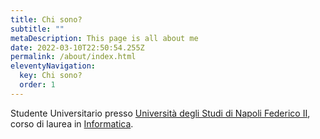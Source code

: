 ```yaml
---
title: Chi sono?
subtitle: ""
metaDescription: This page is all about me
date: 2022-03-10T22:50:54.255Z
permalink: /about/index.html
eleventyNavigation:
  key: Chi sono?
  order: 1
---
```

Studente Universitario presso <!--StartFragment-->[Università degli Studi di Napoli Federico II](https://www.unina.it/)<!--EndFragment-->, corso di laurea in [](https://informatica.dieti.unina.it/index.php/it/corsi-di-laurea/laurea)<!--StartFragment-->[Informatica](https://informatica.dieti.unina.it/index.php/it/corsi-di-laurea/laurea).<!--EndFragment-->